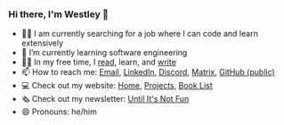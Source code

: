 ### Hi there, I'm Westley 👋
- 🧑‍🏭 I am currently searching for a job where I can code and learn extensively
- 🌱 I’m currently learning software engineering
- 🧑‍🎓 In my free time, I [read](https://westleywinks.com/books), learn, and [write](https://untilitsnotfun.com)
- 📫 How to reach me: [Email](mailto://westleywinks@protonmail.com), [LinkedIn](https://www.linkedin.com/in/westley-winks/), [Discord](https://discordapp.com/users/664662599207485461), [Matrix](https://matrix.to/#/@westley-winks:matrix.org), [GitHub (public)](https://github.com/Westley-Winks/Westley-Winks/discussions/categories/general)
- 💻 Check out my website: [Home](https://westleywinks.com), [Projects](https://westleywinks.com/projects), [Book List](https://westleywinks.com/books)
- 🗞 Check out my newsletter: [Until It's Not Fun](https://untilitsnotfun.com)
- 😄 Pronouns: he/him

<!--
**Westley-Winks/Westley-Winks** is a ✨ _special_ ✨ repository because its `README.md` (this file) appears on your GitHub profile.

Here are some ideas to get you started:

- 👯 I’m looking to collaborate on ...
- 🤔 I’m looking for help with ...
- 💬 Ask me about ...
- ⚡ Fun fact: ...
-->
